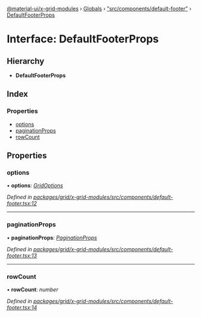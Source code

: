 [@material-ui/x-grid-modules](../README.md) › [Globals](../globals.md) › ["src/components/default-footer"](../modules/_src_components_default_footer_.md) › [DefaultFooterProps](_src_components_default_footer_.defaultfooterprops.md)

# Interface: DefaultFooterProps

## Hierarchy

* **DefaultFooterProps**

## Index

### Properties

* [options](_src_components_default_footer_.defaultfooterprops.md#options)
* [paginationProps](_src_components_default_footer_.defaultfooterprops.md#paginationprops)
* [rowCount](_src_components_default_footer_.defaultfooterprops.md#rowcount)

## Properties

###  options

• **options**: *[GridOptions](_src_models_gridoptions_.gridoptions.md)*

*Defined in [packages/grid/x-grid-modules/src/components/default-footer.tsx:12](https://github.com/mui-org/material-ui-x/blob/a679779/packages/grid/x-grid-modules/src/components/default-footer.tsx#L12)*

___

###  paginationProps

• **paginationProps**: *[PaginationProps](_src_hooks_features_usepagination_.paginationprops.md)*

*Defined in [packages/grid/x-grid-modules/src/components/default-footer.tsx:13](https://github.com/mui-org/material-ui-x/blob/a679779/packages/grid/x-grid-modules/src/components/default-footer.tsx#L13)*

___

###  rowCount

• **rowCount**: *number*

*Defined in [packages/grid/x-grid-modules/src/components/default-footer.tsx:14](https://github.com/mui-org/material-ui-x/blob/a679779/packages/grid/x-grid-modules/src/components/default-footer.tsx#L14)*
